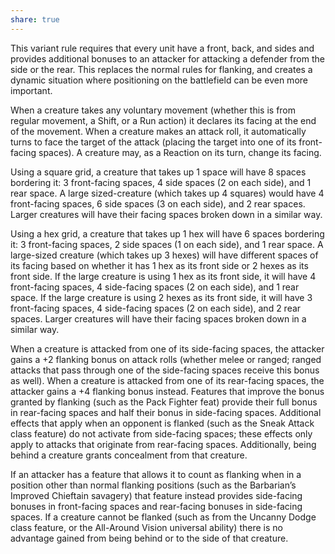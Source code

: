```yaml
---
share: true
---
```

This variant rule requires that every unit have a front, back, and sides and provides additional bonuses to an attacker for attacking a defender from the side or the rear. This replaces the normal rules for flanking, and creates a dynamic situation where positioning on the battlefield can be even more important.

When a creature takes any voluntary movement (whether this is from regular movement, a Shift, or a Run action) it declares its facing at the end of the movement. When a creature makes an attack roll, it automatically turns to face the target of the attack (placing the target into one of its front-facing spaces). A creature may, as a Reaction on its turn, change its facing.

Using a square grid, a creature that takes up 1 space will have 8 spaces bordering it: 3 front-facing spaces, 4 side spaces (2 on each side), and 1 rear space. A large sized-creature (which takes up 4 squares) would have 4 front-facing spaces, 6 side spaces (3 on each side), and 2 rear spaces. Larger creatures will have their facing spaces broken down in a similar way.

Using a hex grid, a creature that takes up 1 hex will have 6 spaces bordering it: 3 front-facing spaces, 2 side spaces (1 on each side), and 1 rear space. A large-sized creature (which takes up 3 hexes) will have different spaces of its facing based on whether it has 1 hex as its front side or 2 hexes as its front side. If the large creature is using 1 hex as its front side, it will have 4 front-facing spaces, 4 side-facing spaces (2 on each side), and 1 rear space. If the large creature is using 2 hexes as its front side, it will have 3 front-facing spaces, 4 side-facing spaces (2 on each side), and 2 rear spaces. Larger creatures will have their facing spaces broken down in a similar way.

When a creature is attacked from one of its side-facing spaces, the attacker gains a +2 flanking bonus on attack rolls (whether melee or ranged; ranged attacks that pass through one of the side-facing spaces receive this bonus as well). When a creature is attacked from one of its rear-facing spaces, the attacker gains a +4 flanking bonus instead. Features that improve the bonus granted by flanking (such as the Pack Fighter feat) provide their full bonus in rear-facing spaces and half their bonus in side-facing spaces. Additional effects that apply when an opponent is flanked (such as the Sneak Attack class feature) do not activate from side-facing spaces; these effects only apply to attacks that originate from rear-facing spaces. Additionally, being behind a creature grants concealment from that creature.

If an attacker has a feature that allows it to count as flanking when in a position other than normal flanking positions (such as the Barbarian’s Improved Chieftain savagery) that feature instead provides side-facing bonuses in front-facing spaces and rear-facing bonuses in side-facing spaces. If a creature cannot be flanked (such as from the Uncanny Dodge class feature, or the All-Around Vision universal ability) there is no advantage gained from being behind or to the side of that creature.
